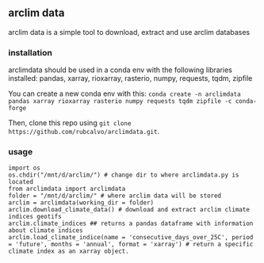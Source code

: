 ## arclim data

arclim data is a simple tool to download, extract and use arclim databases



### installation

arclimdata should be used in a conda env with the following libraries installed: pandas, xarray, rioxarray, rasterio, numpy, requests, tqdm, zipfile

You can create a new conda env with this: `conda create -n arclimdata pandas xarray rioxarray rasterio numpy requests tqdm zipfile -c conda-forge`

Then, clone this repo using `git clone https://github.com/rubcalvo/arclimdata.git`. 

### usage

```
import os
os.chdir("/mnt/d/arclim/") # change dir to where arclimdata.py is located
from arclimdata import arclimdata
folder = "/mnt/d/arclim/" # where arclim data will be stored
arclim = arclimdata(working_dir = folder)
arclim.download_climate_data() # download and extract arclim climate indices geotifs
arclim.climate_indices ## returns a pandas dataframe with information about climate indices
arclim.load_climate_indice(name = 'consecutive_days_over_25C', period = 'future', months = 'annual', format = 'xarray') # return a specific climate index as an xarray object.
```
